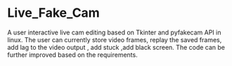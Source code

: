 # Live_Fake_Cam
A user interactive live cam editing based on Tkinter and pyfakecam API in linux. The user can currently store video frames, replay the saved frames, add lag to the video output , add stuck ,add black screen. The code can be further improved based on the requirements. 
